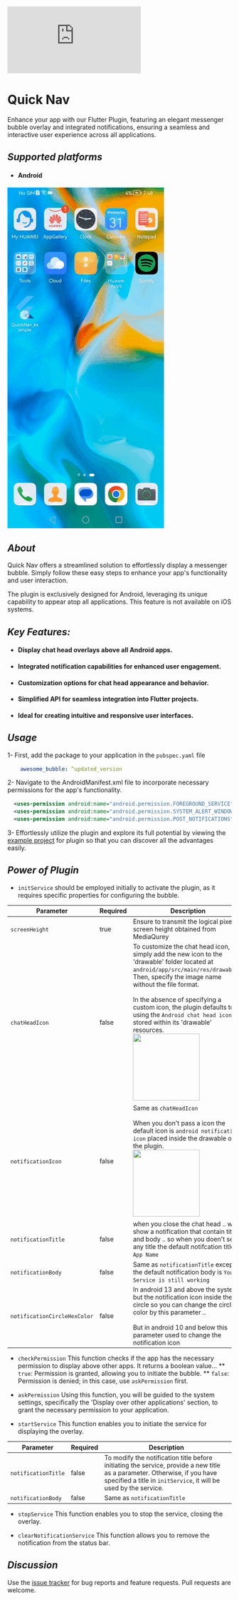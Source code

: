 ![](https://www.babup.com/do.php?img=60651)
# Quick Nav
Enhance your app with our Flutter Plugin, featuring an elegant messenger bubble overlay and integrated notifications, ensuring a seamless and interactive user experience across all applications.

## _Supported platforms_
- #### Android
![](images/package%20video.gif)
## _About_
Quick Nav offers a streamlined solution to effortlessly display a messenger bubble. Simply follow these easy steps to enhance your app's functionality and user interaction.

The plugin is exclusively designed for Android, leveraging its unique capability to appear atop all applications. This feature is not available on iOS systems.

## _Key Features:_
- #### Display chat head overlays above all Android apps.
- #### Integrated notification capabilities for enhanced user engagement.
- #### Customization options for chat head appearance and behavior.
- #### Simplified API for seamless integration into Flutter projects.
- #### Ideal for creating intuitive and responsive user interfaces.


## _Usage_
1- First, add the package to your application in the `pubspec.yaml` file
```yml
    awesome_bubble: ^updated_version
```

2- Navigate to the AndroidManifest.xml file to incorporate necessary permissions for the app's functionality.
```xml
  <uses-permission android:name="android.permission.FOREGROUND_SERVICE" />
  <uses-permission android:name="android.permission.SYSTEM_ALERT_WINDOW" />
  <uses-permission android:name="android.permission.POST_NOTIFICATIONS"/>
```

3- Effortlessly utilize the plugin and explore its full potential by viewing the [example project](https://github.com/codexalco/quick_nav/tree/main/example) for plugin so that you can discover all the advantages easily.

## _Power of Plugin_

- `initService`
  should be employed initially to activate the plugin, as it requires specific properties for configuring the bubble.

| Parameter | Required | Description                                                                                                                                                                                                                                                                                                                                                                         |
| --- | --- |-------------------------------------------------------------------------------------------------------------------------------------------------------------------------------------------------------------------------------------------------------------------------------------------------------------------------------------------------------------------------------------| 
| `screenHeight` | true | Ensure to transmit the logical pixel screen height obtained from  MediaQurey                                                                                                                                                                                                                                                                                                                            | 
| `chatHeadIcon` | false | To customize the chat head icon, simply add the new icon to the 'drawable' folder located at `android/app/src/main/res/drawable/`. Then, specify the image name without the file format. <br> <br> In the absence of specifying a custom icon, the plugin defaults to using the `Android chat head icon` stored within its 'drawable' resources.<br> <img src="https://www.babup.com/do.php?img=28116" width="150" height="150" /> |
| `notificationIcon` | false | Same as `chatHeadIcon` <br> <br> When you don't pass a icon the default icon is `android notification icon` placed inside the drawable of the plugin. <br> <img src="https://www.babup.com/do.php?img=28117" width="150" height="150" /> | 
| `notificationTitle` | false | when you close the chat head .. we show a notification that contain title and body .. so when you doen't send any title the default notifcation title is `App Name`                                                                                                                                                                                                                 | 
| `notificationBody` | false | Same as `notificationTitle` except the default notification body is `Your Service is still working`                                                                                                                                                                                                                                                                                 | 
| `notificationCircleHexColor` | false | In android 13 and above the system but the notification icon inside the circle so you can change the circle color by this parameter .. <br> <br> But in android 10 and below this parameter used to change the notification icon                                                                                                                                                    | 

- `checkPermission`
  This function checks if the app has the necessary permission to display 
  above other apps. It returns a boolean value...
** `true`: Permission is granted, allowing you to initiate the bubble.
** `false`: Permission is denied; in this case, use `askPermission` first.

- `askPermission`
  Using this function, you will be guided to the system settings, specifically the 'Display over other applications' section, to grant the necessary permission to your application.

- `startService`
  This function enables you to initiate the service for displaying the overlay.

| Parameter | Required | Description                                                                                                                                                                                                            |
| --- | --- |------------------------------------------------------------------------------------------------------------------------------------------------------------------------------------------------------------------------| 
| `notificationTitle` | false | To modify the notification title before initiating the service, provide a new title as a parameter. Otherwise, if you have specified a title in `initService`, it will be used by the service. | 
| `notificationBody` | false | Same as `notificationTitle`                                                                                                                                                                                            | 

- `stopService`
  This function enables you to stop the service, closing the overlay.

- `clearNotificationService`
  This function allows you to remove the notification from the status bar.

## _Discussion_
Use the [issue tracker](https://github.com/codexalco/quick_nav/issues) for bug reports and feature requests.
Pull requests are welcome.